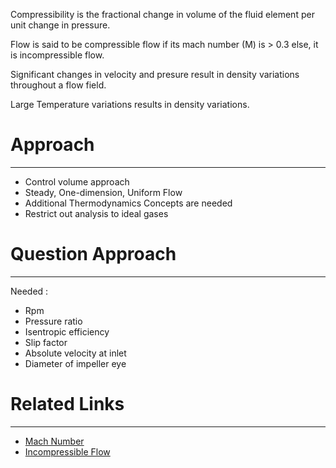 Compressibility is the fractional change in volume of the fluid element per unit change in pressure.

Flow is said to be compressible flow if its mach number (M) is > 0.3 else, it is incompressible flow.

Significant changes in velocity and presure result in density variations throughout a flow field.

Large Temperature variations results in density variations.

# Approach 
---
- Control volume approach 
- Steady, One-dimension, Uniform Flow
- Additional Thermodynamics Concepts are needed
- Restrict out analysis to ideal gases

# Question Approach
---
Needed :
- Rpm
- Pressure ratio
- Isentropic efficiency
- Slip factor 
- Absolute velocity at inlet
- Diameter of impeller eye
# Related Links
---
- [Mach Number](Mach%20Number.md) 
- [Incompressible Flow](../Incompressible%20Flow.md) 